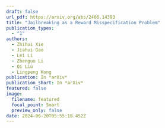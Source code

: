 ```yaml
---
draft: false
url_pdf: https://arxiv.org/abs/2406.14393
title: "Jailbreaking as a Reward Misspecification Problem"
publication_types:
  - "1"
authors:
  - Zhihui Xie
  - Jiahui Gao
  - Lei Li
  - Zhenguo Li
  - Qi Liu
  - Lingpeng Kong
publication: In *arXiv*
publication_short: In *arXiv*
featured: false
image:
  filename: featured
  focal_point: Smart
  preview_only: false
date: 2024-06-20T05:55:18.452Z
---
```

